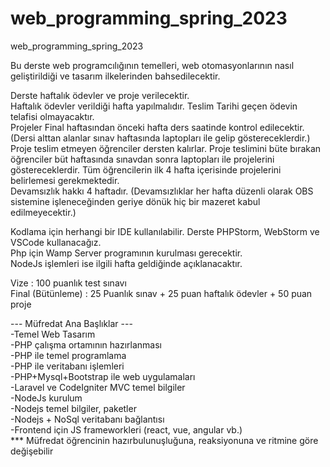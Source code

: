 # web_programming_spring_2023
web_programming_spring_2023

Bu derste web programcılığının temelleri, web otomasyonlarının nasıl geliştirildiği ve tasarım ilkelerinden bahsedilecektir.

Derste haftalık ödevler ve proje verilecektir.<br> 
Haftalık ödevler verildiği hafta yapılmalıdır. Teslim Tarihi geçen ödevin telafisi olmayacaktır.<br>
Projeler Final haftasından önceki hafta ders saatinde kontrol edilecektir.(Dersi alttan alanlar sınav haftasında laptopları ile gelip göstereceklerdir.) Proje teslim etmeyen öğrenciler dersten kalırlar. Proje teslimini büte bırakan öğrenciler büt haftasında sınavdan sonra laptopları ile projelerini göstereceklerdir. Tüm öğrencilerin ilk 4 hafta içerisinde projelerini belirlemesi gerekmektedir.<br>
Devamsızlık hakkı 4 haftadır. (Devamsızlıklar her hafta düzenli olarak OBS sistemine işleneceğinden geriye dönük hiç bir mazeret kabul edilmeyecektir.)<br>

Kodlama için herhangi bir IDE kullanılabilir. Derste PHPStorm, WebStorm ve VSCode kullanacağız.<br>
Php için Wamp Server programının kurulması gerecektir.<br>
NodeJs işlemleri ise ilgili hafta geldiğinde açıklanacaktır.<br>

Vize : 100 puanlık test sınavı<br>
Final (Bütünleme) : 25 Puanlık sınav + 25 puan haftalık ödevler + 50 puan proje

--- Müfredat Ana Başlıklar ---<br>
-Temel Web Tasarım<br>
-PHP çalışma ortamının hazırlanması<br>
-PHP ile temel programlama<br> 
-PHP ile veritabanı işlemleri<br>
-PHP+Mysql+Bootstrap ile web uygulamaları<br>
-Laravel ve CodeIgniter MVC temel bilgiler<br>
-NodeJs kurulum<br>
-Nodejs temel bilgiler, paketler<br>
-Nodejs + NoSql veritabanı bağlantısı<br>
-Frontend için JS frameworkleri (react, vue, angular vb.)<br>
*** Müfredat öğrencinin hazırbulunuşluğuna, reaksiyonuna ve ritmine göre değişebilir<br>
